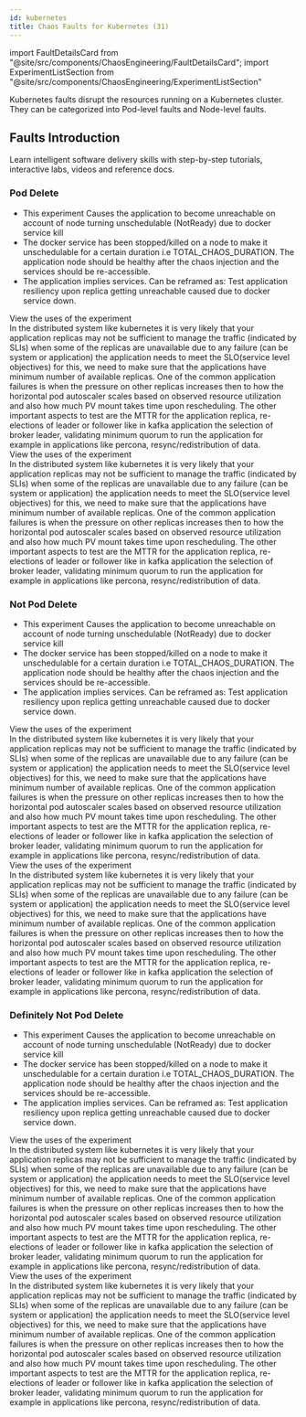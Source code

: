 ```yaml
---
id: kubernetes
title: Chaos Faults for Kubernetes (31)
---
```


<!-- Import statement for Custom Components -->

import FaultDetailsCard from "@site/src/components/ChaosEngineering/FaultDetailsCard";
import ExperimentListSection from "@site/src/components/ChaosEngineering/ExperimentListSection"

<!-- Heading Description -->

Kubernetes faults disrupt the resources running on a Kubernetes cluster. They can be categorized into Pod-level faults and Node-level faults.

<!-- Experiment List and Search Bar (every experiment added below, need to be added in this file also) -->

<ExperimentListSection />

## Faults Introduction

Learn intelligent software delivery skills with step-by-step tutorials, interactive labs, videos and reference docs.

<!-- Code for Fault Card starts from here -->

<FaultDetailsCard category="kubernetes">

<!-- please specify category in above tag to generate correct experiment icons and links by itself, if links are broken please contact @Sahil, that's me -->

### Pod Delete

<!-- Need above heading in markdown ### for it to populate right navigation bar and generate links -->

- This experiment Causes the application to become unreachable on account of node turning unschedulable (NotReady) due to docker service kill
- The docker service has been stopped/killed on a node to make it unschedulable for a certain duration i.e TOTAL_CHAOS_DURATION. The application node should be healthy after the chaos injection and the services should be re-accessible.
- The application implies services. Can be reframed as: Test application resiliency upon replica getting unreachable caused due to docker service down.

<!-- <accordion color='green'/> has same usage as details but green in color -->

<accordion color="green">
    <summary>View the uses of the experiment</summary>
    In the distributed system like kubernetes it is very likely that your application replicas may not be sufficient to manage the traffic (indicated by SLIs) when some of the replicas are unavailable due to any failure (can be system or application) the application needs to meet the SLO(service level objectives) for this, we need to make sure that the applications have minimum number of available replicas. One of the common application failures is when the pressure on other replicas increases then to how the horizontal pod autoscaler scales based on observed resource utilization and also how much PV mount takes time upon rescheduling. The other important aspects to test are the MTTR for the application replica, re-elections of leader or follower like in kafka application the selection of broker leader, validating minimum quorum to run the application for example in applications like percona, resync/redistribution of data.
</accordion>

<!-- <accordion /> has same usage as details with default blue color -->

<accordion>
    <summary>View the uses of the experiment</summary>
    In the distributed system like kubernetes it is very likely that your application replicas may not be sufficient to manage the traffic (indicated by SLIs) when some of the replicas are unavailable due to any failure (can be system or application) the application needs to meet the SLO(service level objectives) for this, we need to make sure that the applications have minimum number of available replicas. One of the common application failures is when the pressure on other replicas increases then to how the horizontal pod autoscaler scales based on observed resource utilization and also how much PV mount takes time upon rescheduling. The other important aspects to test are the MTTR for the application replica, re-elections of leader or follower like in kafka application the selection of broker leader, validating minimum quorum to run the application for example in applications like percona, resync/redistribution of data.
</accordion>

<!-- ensure to enclose all markdown inside the <FaultDetailsCard/> tag-->

</FaultDetailsCard>

<!-- Code for Fault Card ends here -->

<!-- Code for Fault Card starts from here -->

<FaultDetailsCard category="kubernetes">

<!-- please specify category in above tag to generate correct experiment icons and links by itself, if links are broken please contact @Sahil, that's me -->

### Not Pod Delete

<!-- Need above heading in markdown ### for it to populate right navigation bar and generate links -->

- This experiment Causes the application to become unreachable on account of node turning unschedulable (NotReady) due to docker service kill
- The docker service has been stopped/killed on a node to make it unschedulable for a certain duration i.e TOTAL_CHAOS_DURATION. The application node should be healthy after the chaos injection and the services should be re-accessible.
- The application implies services. Can be reframed as: Test application resiliency upon replica getting unreachable caused due to docker service down.

<!-- <accordion color='green'/> has same usage as details but green in color -->

<accordion color="green">
    <summary>View the uses of the experiment</summary>
    In the distributed system like kubernetes it is very likely that your application replicas may not be sufficient to manage the traffic (indicated by SLIs) when some of the replicas are unavailable due to any failure (can be system or application) the application needs to meet the SLO(service level objectives) for this, we need to make sure that the applications have minimum number of available replicas. One of the common application failures is when the pressure on other replicas increases then to how the horizontal pod autoscaler scales based on observed resource utilization and also how much PV mount takes time upon rescheduling. The other important aspects to test are the MTTR for the application replica, re-elections of leader or follower like in kafka application the selection of broker leader, validating minimum quorum to run the application for example in applications like percona, resync/redistribution of data.
</accordion>

<!-- <accordion /> has same usage as details with default blue color -->

<accordion>
    <summary>View the uses of the experiment</summary>
    In the distributed system like kubernetes it is very likely that your application replicas may not be sufficient to manage the traffic (indicated by SLIs) when some of the replicas are unavailable due to any failure (can be system or application) the application needs to meet the SLO(service level objectives) for this, we need to make sure that the applications have minimum number of available replicas. One of the common application failures is when the pressure on other replicas increases then to how the horizontal pod autoscaler scales based on observed resource utilization and also how much PV mount takes time upon rescheduling. The other important aspects to test are the MTTR for the application replica, re-elections of leader or follower like in kafka application the selection of broker leader, validating minimum quorum to run the application for example in applications like percona, resync/redistribution of data.
</accordion>

<!-- ensure to enclose all markdown inside the <FaultDetailsCard/> tag-->

</FaultDetailsCard>

<!-- Code for Fault Card ends here -->

<!-- Code for Fault Card starts from here -->

<FaultDetailsCard category="kubernetes">

<!-- please specify category in above tag to generate correct experiment icons and links by itself, if links are broken please contact @Sahil, that's me -->

### Definitely Not Pod Delete

<!-- Need above heading in markdown ### for it to populate right navigation bar and generate links -->

- This experiment Causes the application to become unreachable on account of node turning unschedulable (NotReady) due to docker service kill
- The docker service has been stopped/killed on a node to make it unschedulable for a certain duration i.e TOTAL_CHAOS_DURATION. The application node should be healthy after the chaos injection and the services should be re-accessible.
- The application implies services. Can be reframed as: Test application resiliency upon replica getting unreachable caused due to docker service down.

<!-- <accordion color='green'/> has same usage as details but green in color -->

<accordion color="green">
    <summary>View the uses of the experiment</summary>
    In the distributed system like kubernetes it is very likely that your application replicas may not be sufficient to manage the traffic (indicated by SLIs) when some of the replicas are unavailable due to any failure (can be system or application) the application needs to meet the SLO(service level objectives) for this, we need to make sure that the applications have minimum number of available replicas. One of the common application failures is when the pressure on other replicas increases then to how the horizontal pod autoscaler scales based on observed resource utilization and also how much PV mount takes time upon rescheduling. The other important aspects to test are the MTTR for the application replica, re-elections of leader or follower like in kafka application the selection of broker leader, validating minimum quorum to run the application for example in applications like percona, resync/redistribution of data.
</accordion>

<!-- <accordion /> has same usage as details with default blue color -->

<accordion>
    <summary>View the uses of the experiment</summary>
    In the distributed system like kubernetes it is very likely that your application replicas may not be sufficient to manage the traffic (indicated by SLIs) when some of the replicas are unavailable due to any failure (can be system or application) the application needs to meet the SLO(service level objectives) for this, we need to make sure that the applications have minimum number of available replicas. One of the common application failures is when the pressure on other replicas increases then to how the horizontal pod autoscaler scales based on observed resource utilization and also how much PV mount takes time upon rescheduling. The other important aspects to test are the MTTR for the application replica, re-elections of leader or follower like in kafka application the selection of broker leader, validating minimum quorum to run the application for example in applications like percona, resync/redistribution of data.
</accordion>

<!-- ensure to enclose all markdown inside the <FaultDetailsCard/> tag-->

</FaultDetailsCard>

<!-- Code for Fault Card ends here -->
